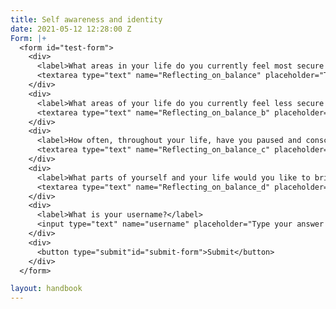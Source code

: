 ```yaml
---
title: Self awareness and identity
date: 2021-05-12 12:28:00 Z
Form: |+
  <form id="test-form">
    <div>
      <label>What areas in your life do you currently feel most secure about?</label>
      <textarea type="text" name="Reflecting_on_balance" placeholder="Type your answer here"></textarea>
    </div>
    <div>
      <label>What areas of your life do you currently feel less secure about?</label>
      <textarea type="text" name="Reflecting_on_balance_b" placeholder="Type your answer here"></textarea>
    </div>
    <div>
      <label>How often, throughout your life, have you paused and consciously reflected on different parts of your life and the meaning they have for you? When you do, what do you notice happening?</label>
      <textarea type="text" name="Reflecting_on_balance_c" placeholder="Type your answer here"></textarea>
    </div>
    <div>
      <label>What parts of yourself and your life would you like to bring more conscious awareness and attention to?</label>
      <textarea type="text" name="Reflecting_on_balance_d" placeholder="Type your answer here"></textarea>
    </div>
    <div>
      <label>What is your username?</label>
      <input type="text" name="username" placeholder="Type your answer here"></input>
    </div>
    <div>
      <button type="submit"id="submit-form">Submit</button>
    </div>
  </form>

layout: handbook
---
```



